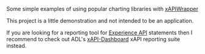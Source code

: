 Some simple examples of using popular charting libraries with [xAPIWrapper](https://github.com/adlnet/xAPIWrapper)

This project is a little demonstration and not intended to be an application. 

If you are looking for a reporting tool for [Experience API](http://www.adlnet.gov/tla/experience-api/) statements then I recommend to check out ADL's [xAPI-Dashboard](https://github.com/adlnet/xAPI-Dashboard) xAPI reporting suite instead.
